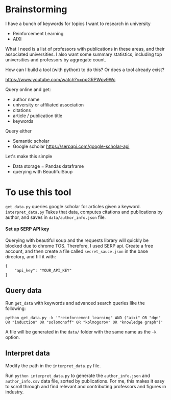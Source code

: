 # Brainstorming

I have a bunch of keywords for topics I want to research in university
 - Reinforcement Learning
 - AIXI

What I need is a list of professors with publications in these areas, and their associated universities. I also want some summary statistics, including top universities and professors by aggregate count.

How can I build a tool (with python) to do this? Or does a tool already exist?

https://www.youtube.com/watch?v=ppGRPWpv9Wc 

Query online and get:
 - author name
 - university or affiliated association
 - citations
 - article / publication title
 - keywords

Query either
 - Semantic scholar
 - Google scholar https://serpapi.com/google-scholar-api 



Let's make this simple
 - Data storage = Pandas dataframe
 - querying with BeautifulSoup

# To use this tool

```get_data.py``` queries google scholar for articles given a keyword.
```interpret_data.py``` Takes that data, computes citations and publications by author, and saves in ```data/author_info.json``` file.

#### Set up SERP API key

Querying with beautiful soup and the requests library will quickly be blocked due to chrome TOS. Therefore, I used SERP api. Create a free account, and then create a file called ```secret_sauce.json``` in the base directory, and fill it with:

```
{
    "api_key": "YOUR_API_KEY"
}
```

## Query data

Run ```get_data``` with keywords and advanced search queries like the following:

```
python get_data.py -k '"reinforcement learning" AND ("aixi" OR "dqn" OR "induction" OR "solomonoff" OR "kolmogorov" OR "knowledge graph")'
```

A file will be generated in the ```data/``` folder with the same name as the ```-k``` option.

## Interpret data

Modify the path in the ```interpret_data.py``` file.

Run ```python interpret_data.py``` to generate the ```author_info.json``` and ```author_info.csv``` data file, sorted by publications. For me, this makes it easy to scroll through and find relevant and contributing professors and figures in industry.